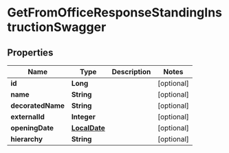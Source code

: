 

# GetFromOfficeResponseStandingInstructionSwagger

## Properties

Name | Type | Description | Notes
------------ | ------------- | ------------- | -------------
**id** | **Long** |  |  [optional]
**name** | **String** |  |  [optional]
**decoratedName** | **String** |  |  [optional]
**externalId** | **Integer** |  |  [optional]
**openingDate** | [**LocalDate**](LocalDate.md) |  |  [optional]
**hierarchy** | **String** |  |  [optional]



